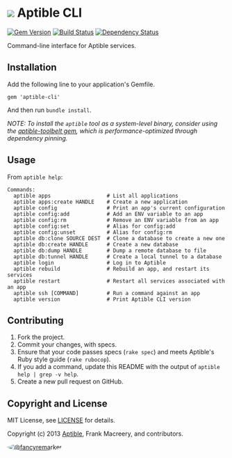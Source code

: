# ![](https://raw.github.com/aptible/straptible/master/lib/straptible/rails/templates/public.api/icon-60px.png) Aptible CLI

[![Gem Version](https://badge.fury.io/rb/aptible-cli.png)](https://rubygems.org/gems/aptible-cli)
[![Build Status](https://travis-ci.org/aptible/aptible-cli.png?branch=master)](https://travis-ci.org/aptible/aptible-cli)
[![Dependency Status](https://gemnasium.com/aptible/aptible-cli.png)](https://gemnasium.com/aptible/aptible-cli)

Command-line interface for Aptible services.

## Installation

Add the following line to your application's Gemfile.

    gem 'aptible-cli'

And then run `bundle install`.

*NOTE: To install the `aptible` tool as a system-level binary, consider using the [aptible-toolbelt gem](https://github.com/aptible/aptible-toolbelt), which is performance-optimized through dependency pinning.*

## Usage

From `aptible help`:

```
Commands:
  aptible apps                  # List all applications
  aptible apps:create HANDLE    # Create a new application
  aptible config                # Print an app's current configuration
  aptible config:add            # Add an ENV variable to an app
  aptible config:rm             # Remove an ENV variable from an app
  aptible config:set            # Alias for config:add
  aptible config:unset          # Alias for config:rm
  aptible db:clone SOURCE DEST  # Clone a database to create a new one
  aptible db:create HANDLE      # Create a new database
  aptible db:dump HANDLE        # Dump a remote database to file
  aptible db:tunnel HANDLE      # Create a local tunnel to a database
  aptible login                 # Log in to Aptible
  aptible rebuild               # Rebuild an app, and restart its services
  aptible restart               # Restart all services associated with an app
  aptible ssh [COMMAND]         # Run a command against an app
  aptible version               # Print Aptible CLI version
```

## Contributing

1. Fork the project.
1. Commit your changes, with specs.
1. Ensure that your code passes specs (`rake spec`) and meets Aptible's Ruby style guide (`rake rubocop`).
1. If you add a command, update this README with the output of `aptible help | grep -v help`.
1. Create a new pull request on GitHub.

## Copyright and License

MIT License, see [LICENSE](LICENSE.md) for details.

Copyright (c) 2013 [Aptible](https://www.aptible.com), Frank Macreery, and contributors.

[<img src="https://s.gravatar.com/avatar/f7790b867ae619ae0496460aa28c5861?s=60" style="border-radius: 50%;" alt="@fancyremarker" />](https://github.com/fancyremarker)
